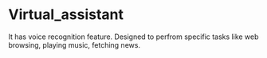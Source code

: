 # Virtual_assistant

It has voice recognition feature.
Designed to perfrom specific tasks like web browsing, playing music, fetching news.

